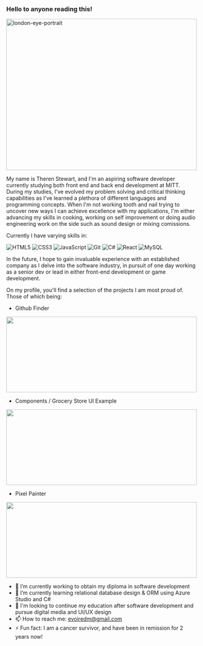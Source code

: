 ### Hello to anyone reading this!

<img src="https://i.imgur.com/FROzRMa.png" width="100%" width="600px" height="400px" alt="london-eye-portrait">

My name is Theren Stewart, and I'm an aspiring software developer currently studying both front end and back end development at MITT. During my studies, I've evolved my problem solving and critical thinking capabilities as I've learned a plethora of different languages and programming concepts.
When I'm not working tooth and nail trying to uncover new ways I can achieve excellence with my applications, I'm either advancing my skills in cooking, working on self improvement or doing audio engineering work on the side such as sound design or mixing comissions.

Currently I have varying skills in:

![HTML5](https://img.shields.io/badge/html5-%23E34F26.svg?style=for-the-badge&logo=html5&logoColor=white)
![CSS3](https://img.shields.io/badge/css3-%231572B6.svg?style=for-the-badge&logo=css3&logoColor=white)
![JavaScript](https://img.shields.io/badge/javascript-%23323330.svg?style=for-the-badge&logo=javascript&logoColor=%23F7DF1E)
![Git](https://img.shields.io/badge/git-%23F05033.svg?style=for-the-badge&logo=git&logoColor=white)
![C#](https://img.shields.io/badge/c%23-%23239120.svg?style=for-the-badge&logo=c-sharp&logoColor=white)
![React](https://img.shields.io/badge/-ReactJs-61DAFB?logo=react&logoColor=white&style=for-the-badge)
![MySQL](https://img.shields.io/badge/mysql-%2300f.svg?style=for-the-badge&logo=mysql&logoColor=white)

In the future, I hope to gain invaluable experience with an established company as I delve into the software industry, in pursuit of one day 
working as a senior dev or lead in either front-end development or game development. 

On my profile, you'll find a selection of the projects I am most proud of. Those of which being: 

- Github Finder

<img src="https://i.imgur.com/ucwknEn.png" width="100%" height="200px">

- Components / Grocery Store UI Example
  
<img src="https://i.imgur.com/z2OojwJ.png" width="100%" height="200px">

- Pixel Painter 

<img src="https://i.imgur.com/lsMyfED.png" width="100%" height="200px">



- 🔭 I’m currently working to obtain my diploma in software development
- 🌱 I’m currently learning relational database design & ORM using Azure Studio and C#
- 🏫 I'm looking to continue my education after software development and pursue digital media and UI/UX design 
- 📫 How to reach me: evoiredm@gmail.com
- ⚡ Fun fact: I am a cancer survivor, and have been in remission for 2 years now!


